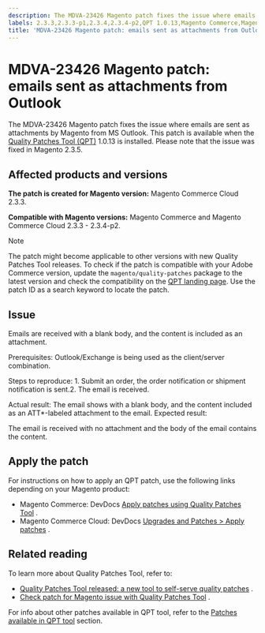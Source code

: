 ```yaml
---
description: The MDVA-23426 Magento patch fixes the issue where emails are sent as attachments by Magento from MS Outlook. This patch is available when the [Quality Patches Tool (QPT)](https://support.magento.com/hc/en-us/articles/360047139492) 1.0.13 is installed. Please note that the issue was fixed in Magento 2.3.5.
labels: 2.3.3,2.3.3-p1,2.3.4,2.3.4-p2,QPT 1.0.13,Magento Commerce,Magento Commerce Cloud,Quality Patches Tool,Outlook,attachements,email,order email,orders,shipping,support tools
title: 'MDVA-23426 Magento patch: emails sent as attachments from Outlook'
---
```


# MDVA-23426 Magento patch: emails sent as attachments from Outlook

The MDVA-23426 Magento patch fixes the issue where emails are sent as attachments by Magento from MS Outlook. This patch is available when the [Quality Patches Tool (QPT)](https://support.magento.com/hc/en-us/articles/360047139492) 1.0.13 is installed. Please note that the issue was fixed in Magento 2.3.5.

## Affected products and versions

 **The patch is created for Magento version:** Magento Commerce Cloud 2.3.3.

 **Compatible with Magento versions:** Magento Commerce and Magento Commerce Cloud 2.3.3 - 2.3.4-p2.

>[!NOTE]
>
>The patch might become applicable to other versions with new Quality Patches Tool releases. To check if the patch is compatible with your Adobe Commerce version, update the `magento/quality-patches` package to the latest version and check the compatibility on the [QPT landing page](https://devdocs.magento.com/quality-patches/tool.html#patch-grid). Use the patch ID as a search keyword to locate the patch.

## Issue

Emails are received with a blank body, and the content is included as an attachment.

 <span class="wysiwyg-underline">Prerequisites:</span> Outlook/Exchange is being used as the client/server combination.

 <span class="wysiwyg-underline">Steps to reproduce:</span> 1. Submit an order, the order notification or shipment notification is sent.2. The email is received.

 <span class="wysiwyg-underline">Actual result:</span> The email shows with a blank body, and the content included as an ATT\*-labeled attachment to the email. <span class="wysiwyg-underline">Expected result:</span> 

The email is received with no attachment and the body of the email contains the content.

## Apply the patch

For instructions on how to apply an QPT patch, use the following links depending on your Magento product:

* Magento Commerce: DevDocs [Apply patches using Quality Patches Tool](https://devdocs.magento.com/guides/v2.4/comp-mgr/patching/mqp.html) .
* Magento Commerce Cloud: DevDocs [Upgrades and Patches > Apply patches](https://devdocs.magento.com/cloud/project/project-patch.html) .

## Related reading

To learn more about Quality Patches Tool, refer to:

* [Quality Patches Tool released: a new tool to self-serve quality patches](https://support.magento.com/hc/en-us/articles/360047139492) .
* [Check patch for Magento issue with Quality Patches Tool](https://support.magento.com/hc/en-us/articles/360047125252) .

For info about other patches available in QPT tool, refer to the [Patches available in QPT tool](https://support.magento.com/hc/en-us/sections/360010506631-Patches-available-in-QPT-tool-) section.